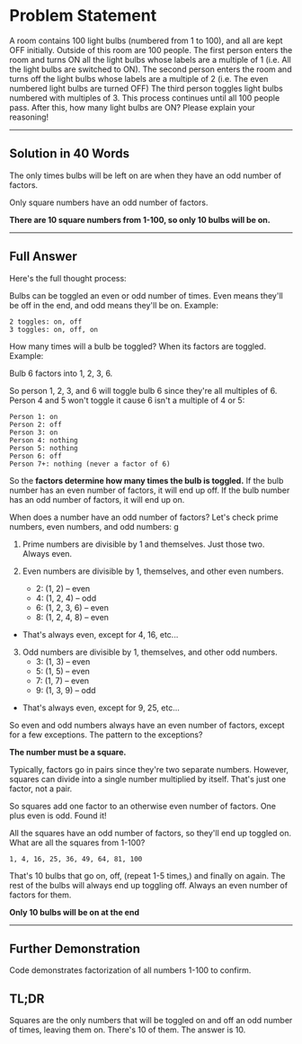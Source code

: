 # Problem Statement

A room contains 100 light bulbs (numbered from 1 to 100), and all are kept OFF initially. Outside of this room are 100 people. The first person enters the room and turns ON all the light bulbs whose labels are a multiple of 1 (i.e. All the light bulbs are switched to ON). The second person enters the room and turns off the light bulbs whose labels are a multiple of 2 (i.e. The even numbered light bulbs are turned OFF) The third person toggles light bulbs numbered with multiples of 3. This process continues until all 100 people pass. After this, how many light bulbs are ON? Please explain your reasoning!

***
## Solution in 40 Words

The only times bulbs will be left on are when they have an odd number of factors. 

Only square numbers have an odd number of factors.

**There are 10 square numbers from 1-100, so only 10 bulbs will be on.**

***
## Full Answer

Here's the full thought process:

Bulbs can be toggled an even or odd number of times. Even means they'll be off in the end, and odd means they'll be on. Example:

    2 toggles: on, off
    3 toggles: on, off, on

How many times will a bulb be toggled? When its factors are toggled. Example:

Bulb 6 factors into 1, 2, 3, 6.

So person 1, 2, 3, and 6 will toggle bulb 6 since they're all multiples of 6. 
Person 4 and 5 won't toggle it cause 6 isn't a multiple of 4 or 5:

    Person 1: on
    Person 2: off
    Person 3: on
    Person 4: nothing
    Person 5: nothing
    Person 6: off
    Person 7+: nothing (never a factor of 6)

So the **factors determine how many times the bulb is toggled.** 
If the bulb number has an even number of factors, it will end up off.
If the bulb number has an odd number of factors, it will end up on.

When does a number have an odd number of factors?
Let's check prime numbers, even numbers, and odd numbers:
g
1. Prime numbers are divisible by 1 and themselves. Just those two. Always even.


2. Even numbers are divisible by 1, themselves, and other even numbers. 
   * 2: (1, 2) – even 
   * 4: (1, 2, 4) – odd 
   * 6: (1, 2, 3, 6) – even 
   * 8: (1, 2, 4, 8) – even
        
* That's always even, except for 4, 16, etc...


3. Odd numbers are divisible by 1, themselves, and other odd numbers.
   * 3: (1, 3) – even 
   * 5: (1, 5) – even 
   * 7: (1, 7) – even 
   * 9: (1, 3, 9) – odd

* That's always even, except for 9, 25, etc...

So even and odd numbers always have an even number of factors, except for a few exceptions. The pattern to the exceptions? 

**The number must be a square.**

Typically, factors go in pairs since they're two separate numbers.
However, squares can divide into a single number multiplied by itself.
That's just one factor, not a pair.

So squares add one factor to an otherwise even number of factors.
One plus even is odd.
Found it!

All the squares have an odd number of factors, so they'll end up toggled on. What are all the squares from 1-100?

`1, 4, 16, 25, 36, 49, 64, 81, 100`

That's 10 bulbs that go on, off, (repeat 1-5 times,) and finally on again.
The rest of the bulbs will always end up toggling off. Always an even number of factors for them.

**Only 10 bulbs will be on at the end**

***
## Further Demonstration

Code demonstrates factorization of all numbers 1-100 to confirm.

## TL;DR

Squares are the only numbers that will be toggled on and off an odd number of times, leaving them on. There's 10 of them. The answer is 10.